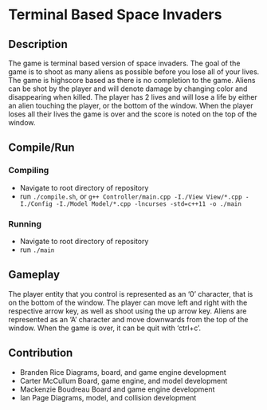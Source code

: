# Terminal Based Space Invaders
## Description
  The game is terminal based version of space invaders. 
  The goal of the game is to shoot as many aliens as possible before you lose all of your lives.
  The game is highscore based as there is no completion to the game.
  Aliens can be shot by the player and will denote damage by changing color and disappearing when killed.
  The player has 2 lives and will lose a life by either an alien touching the player, or the bottom of the window.
  When the player loses all their lives the game is over and the score is noted on the top of the window.
## Compile/Run
### Compiling
- Navigate to root directory of repository
- run `./compile.sh`, or `g++ Controller/main.cpp -I./View View/*.cpp -I./Config -I./Model Model/*.cpp -lncurses -std=c++11 -o ./main`
### Running
- Navigate to root directory of repository
- run `./main`
## Gameplay
The player entity that you control is represented as an ‘0’ character, that is on the bottom of the window. 
The player can move left and right with the respective arrow key, as well as shoot using the up arrow key.
Aliens are represented as an ‘A’ character and move downwards from the top of the window.
When the game is over, it can be quit with ‘ctrl+c’.
## Contribution
- Branden Rice Diagrams, board, and game engine development 
- Carter McCullum Board, game engine, and model development
- Mackenzie Boudreau Board and game engine development
- Ian Page Diagrams, model, and collision development
